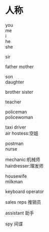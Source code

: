 # 人称
you  
me  
i  
he  
she  


sir  

father
mother

son  
daughter   

brother
sister 


teacher 

policeman      
policewoman  

taxi driver  
air hostess:空姐  

postman  
nurse  

mechanic:机械师  
hairdresser:理发师  

housewife  
milkman  

keyboard operator 

sales reps  推销员  

assistant 助手   

spy 间谍